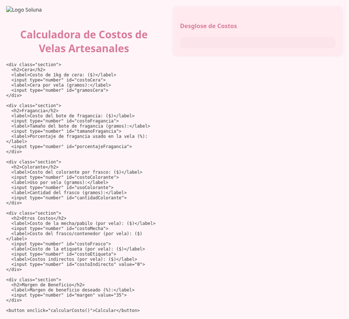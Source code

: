 <html lang="es">
<head>
  <meta charset="UTF-8">
  <meta name="viewport" content="width=device-width, initial-scale=1.0">
  <title>Calculadora de Costos de Velas</title>
  <style>
    body {
      font-family: 'Segoe UI', sans-serif;
      background-color: #fff5f8;
      color: #333;
      padding: 20px;
      display: flex;
      gap: 30px;
      max-width: 1400px;
      margin: auto;
    }
    .contenedor-principal {
      flex: 1;
    }
    h1, h2 {
      color: #d97a9b;
    }
    label {
      font-weight: bold;
      display: block;
      margin-top: 10px;
    }
    input {
      width: 100%;
      padding: 8px;
      margin-top: 4px;
      margin-bottom: 12px;
      border: 1px solid #ccc;
      border-radius: 5px;
    }
    .section {
      background-color: #ffeaf0;
      padding: 20px;
      border-radius: 12px;
      margin-bottom: 20px;
      box-shadow: 0 2px 5px rgba(0,0,0,0.05);
    }
    button {
      background-color: #e38da8;
      color: white;
      border: none;
      padding: 10px 20px;
      font-size: 16px;
      border-radius: 6px;
      cursor: pointer;
    }
    button:hover {
      background-color: #d5779a;
    }
    #resultado {
      margin-top: 20px;
      font-size: 18px;
      background-color: #fbe5eb;
      padding: 15px;
      border-radius: 10px;
    }
    #logo {
      display: block;
      margin: 0 auto 20px auto;
      max-width: 100%;
      height: auto;
    }
    .desglose {
      flex: 1;
      background-color: #ffeaf0;
      padding: 20px;
      border-radius: 12px;
      box-shadow: 0 2px 5px rgba(0,0,0,0.05);
      height: fit-content;
    }
    .desglose h3 {
      color: #d97a9b;
    }
  </style>
</head>
<body>
  <div class="contenedor-principal">
    <img src="Soluna.png" alt="Logo Soluna" id="logo">
    <h1 style="text-align: center;">Calculadora de Costos de Velas Artesanales</h1>

    <div class="section">
      <h2>Cera</h2>
      <label>Costo de 1kg de cera: ($)</label>
      <input type="number" id="costoCera">
      <label>Cera por vela (gramos):</label>
      <input type="number" id="gramosCera">
    </div>

    <div class="section">
      <h2>Fragancia</h2>
      <label>Costo del bote de fragancia: ($)</label>
      <input type="number" id="costoFragancia">
      <label>Tamaño del bote de fragancia (gramos):</label>
      <input type="number" id="tamanoFragancia">
      <label>Porcentaje de fragancia usado en la vela (%):</label>
      <input type="number" id="porcentajeFragancia">
    </div>

    <div class="section">
      <h2>Colorante</h2>
      <label>Costo del colorante por frasco: ($)</label>
      <input type="number" id="costoColorante">
      <label>Uso por vela (gramos):</label>
      <input type="number" id="usoColorante">
      <label>Cantidad del frasco (gramos):</label>
      <input type="number" id="cantidadColorante">
    </div>

    <div class="section">
      <h2>Otros Costos</h2>
      <label>Costo de la mecha/pabilo (por vela): ($)</label>
      <input type="number" id="costoMecha">
      <label>Costo del frasco/contenedor (por vela): ($)</label>
      <input type="number" id="costoFrasco">
      <label>Costo de la etiqueta (por vela): ($)</label>
      <input type="number" id="costoEtiqueta">
      <label>Costos indirectos (por vela): ($)</label>
      <input type="number" id="costoIndirecto" value="0">
    </div>

    <div class="section">
      <h2>Margen de Beneficio</h2>
      <label>Margen de beneficio deseado (%):</label>
      <input type="number" id="margen" value="35">
    </div>

    <button onclick="calcularCosto()">Calcular</button>
  </div>

  <div class="desglose">
    <h3>Desglose de Costos</h3>
    <div id="resultado"></div>
  </div>

  <script>
    function calcularCosto() {
      const costoCera = parseFloat(document.getElementById('costoCera').value);
      const gramosCera = parseFloat(document.getElementById('gramosCera').value);
      const costoFragancia = parseFloat(document.getElementById('costoFragancia').value);
      const tamanoFragancia = parseFloat(document.getElementById('tamanoFragancia').value);
      const porcentajeFragancia = parseFloat(document.getElementById('porcentajeFragancia').value);
      const costoColorante = parseFloat(document.getElementById('costoColorante').value);
      const usoColorante = parseFloat(document.getElementById('usoColorante').value);
      const cantidadColorante = parseFloat(document.getElementById('cantidadColorante').value);
      const costoMecha = parseFloat(document.getElementById('costoMecha').value);
      const costoFrasco = parseFloat(document.getElementById('costoFrasco').value);
      const costoEtiqueta = parseFloat(document.getElementById('costoEtiqueta').value);
      const costoIndirecto = parseFloat(document.getElementById('costoIndirecto').value);
      const margen = parseFloat(document.getElementById('margen').value);

      if ([costoCera, gramosCera, costoFragancia, tamanoFragancia, porcentajeFragancia, costoColorante, usoColorante, cantidadColorante, costoMecha, costoFrasco, costoEtiqueta, costoIndirecto, margen].some(isNaN)) {
        alert("Por favor completa todos los campos antes de calcular.");
        return;
      }

      const costoPorGramoCera = costoCera / 1000;
      const costoCeraPorVela = costoPorGramoCera * gramosCera;

      const gramosFragancia = gramosCera * (porcentajeFragancia / 100);
      const costoPorGramoFragancia = costoFragancia / tamanoFragancia;
      const costoFraganciaPorVela = gramosFragancia * costoPorGramoFragancia;

      const costoColorantePorGramo = costoColorante / cantidadColorante;
      const costoColorantePorVela = usoColorante * costoColorantePorGramo;

      const costoTotal = costoCeraPorVela + costoFraganciaPorVela + costoColorantePorVela + costoMecha + costoFrasco + costoEtiqueta + costoIndirecto;
      const precioVenta = costoTotal * (1 + margen / 100);
      const ganancia = precioVenta - costoTotal;

      document.getElementById('resultado').innerHTML =
        `<p><strong>Costo de cera:</strong> $${costoCeraPorVela.toFixed(2)}</p>` +
        `<p><strong>Costo de fragancia:</strong> $${costoFraganciaPorVela.toFixed(2)}</p>` +
        `<p><strong>Costo de colorante:</strong> $${costoColorantePorVela.toFixed(2)}</p>` +
        `<p><strong>Mecha/Pabilo:</strong> $${costoMecha.toFixed(2)}</p>` +
        `<p><strong>Frasco:</strong> $${costoFrasco.toFixed(2)}</p>` +
        `<p><strong>Etiqueta:</strong> $${costoEtiqueta.toFixed(2)}</p>` +
        `<p><strong>Costos indirectos:</strong> $${costoIndirecto.toFixed(2)}</p>` +
        `<hr><p><strong>Costo total por vela:</strong> $${costoTotal.toFixed(2)}</p>` +
        `<p><strong>Precio sugerido de venta (con ${margen}% de margen):</strong> $${precioVenta.toFixed(2)}</p>` +
        `<p><strong>Ganancia estimada por vela:</strong> $${ganancia.toFixed(2)}</p>`;
    }
  </script>
</body>
</html>
